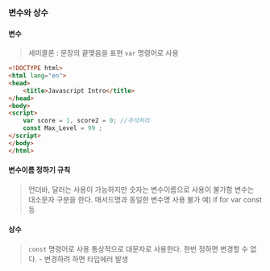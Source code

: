 ### 변수와 상수

#### 변수
> 세미콜론 : 문장의 끝맺음을 표현
> `var` 명령어로 사용

```html
<!DOCTYPE html>
<html lang="en">
<head>
    <title>Javascript Intro</title>
</head>
<body>
<script>
    var score = 1, score2 = 0; //주석처리
    const Max_Level = 99 ;
</script>
</body>
</html>
```

#### 변수이름 정하기 규칙
> 언더바, 달러는 사용이 가능하지만 숫자는 변수이름으로 사용이 불가함
> 변수는 대소문자 구분을 한다. 
> 매서드명과 동일한 변수명 사용 불가 예) if for var const 등


#### 상수
> `const` 명령어로 사용
> 통상적으로 대문자로 사용한다. 
> 한번 정하면 변경할 수 없다. 
    - 변경하려 하면 타입에러 발생